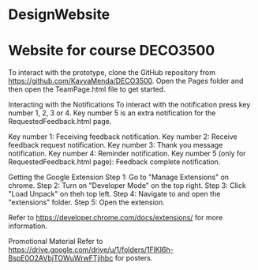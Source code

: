 <h1>DesignWebsite</h1>
<h1>Website for course DECO3500</h1>

To interact with the prototype, clone the GitHub repository from https://github.com/KavyaMenda/DECO3500. Open the Pages folder and then open the TeamPage.html file to get started.

Interacting with the Notifications
To interact with the notification press key number 1, 2, 3 or 4. Key number 5 is an extra notification for the RequestedFeedback.html page.

Key number 1: Feceiving feedback notification.
Key number 2: Receive feedback request notification.
Key number 3: Thank you message notification.
Key number 4: Reminder notification.
Key number 5 (only for RequestedFeedback.html page): Feedback complete notification.

Getting the Google Extension
Step 1: Go to "Manage Extensions" on chrome.
Step 2: Turn on "Developer Mode" on the top right.
Step 3: Click "Load Unpack" on theh top left.
Step 4: Navigate to and open the "extensions" folder.
Step 5: Open the extension.

Refer to https://developer.chrome.com/docs/extensions/ for more information.

Promotional Material
Refer to https://drive.google.com/drive/u/1/folders/1FlKI6h-BspE0O2AVbjTOWuWrwFTjihbc for posters.
